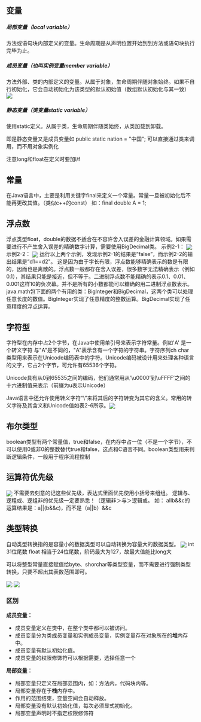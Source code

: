 ## 变量
##### 局部变量（local variable）
方法或语句块内部定义的变量。生命周期是从声明位置开始到到方法或语句块执行完毕为止。

##### 成员变量（也叫实例变量member variable）
方法外部、类的内部定义的变量。从属于对象，生命周期伴随对象始终。如果不自行初始化，它会自动初始化为该类型的默认初始值（数组默认初始化与其一致）
<img src="https://gitee.com/zero049/MyNoteImages/raw/master/Annotation 2019-10-10 132905.png"  div align=center />

##### 静态变量（类变量static variable）
使用static定义。从属于类，生命周期伴随类始终，从类加载到卸载。

即是静态变量又是成员变量如
public static nation = "中国";
可以直接通过类来调用，而不用对象实例化

注意long和float在定义时要加l/f

## 常量
在Java语言中，主要是利用关键字final来定义一个常量。常量一旦被初始化后不能再更改其值。（类似c++的const）
如：final double A = 1;


## 浮点数
浮点类型float，double的数据不适合在不容许舍入误差的金融计算领域。如果需要进行不产生舍入误差的精确数字计算，需要使用BigDecimal类。
示例2-1：
<img src="https://gitee.com/zero049/MyNoteImages/raw/master/Annotation 2019-10-10 135830.png"  div align=center />
示例2-2：
<img src="https://gitee.com/zero049/MyNoteImages/raw/master/Annotation 2019-10-10 143523.png"  div align=center />
运行以上两个示例，发现示例2-1的结果是“false”，而示例2-2的输出结果是“d1==d2"。
这是因为由于字长有限，浮点数能够精确表示的数是有限的，因而也是离散的。浮点数一般都存在舍入误差，很多数字无法精确表示（例如0.1），其结果只能是接近，但不等于。二进制浮点数不能精确的表示0.1、0.01、0.001这样10的负次幕。并不是所有的小数都能可以糖确的用二进制浮点数表示。
java.math包下面的两个有用的类：Biglnteger和BigDecimal，这两个类可以处理任意长度的数值。BigInteger实现了任意精度的整数运算。BigDecimal实现了任意精度的浮点运算。

## 字符型
字符型在内存中占2个字节，在Java中使用单引号来表示字符常量。例如'A' 是一个转义字符
与"A"是不同的，"A"表示含有一个字符的字符串。字符序列ch char 类型用来表示在Unicode编码表中的字符。Unicode编码被设计用来处理各种语言的文字，它占2个字节，可允许有65536个字符。

Unicode具有从0到65535之间的编码，他们通常用从’\u0000’到\uFFFF’之间的十六进制值来表示（前缀为u表示Unicode）

Java语言中还允许使用转义字符“\”来将其后的字符转变为其它的含义。常用的转义字符及其含义和Unicode值如表2-6所示。<img src="https://gitee.com/zero049/MyNoteImages/raw/master/Annotation 2019-10-10 141638.png"  div align=center />

## 布尔类型
boolean类型有两个常量值，true和false，在内存中占一位（不是一个字节），不可以使用0或非0的整数替代true和false，这点和C语言不同。boolean类型用来判断逻辑条件，一般用于程序流程控制

## 运算符优先级
<img src="https://gitee.com/zero049/MyNoteImages/raw/master/Annotation 2019-10-10 144043.png"  div align=center />
不需要去刻意的记这些优先级，表达式里面优先使用小括号来组组。
逻辑与、逻粗或、逻组非的优先级一定要熟悉！（逻辑非＞与＞逻辑或。
如：
allb&&c的运算结果是：a||(b&&c)，而不是（a||b）&&c


## 类型转换

自动类型转换指的是容量小的数据类型可以自动转换为容量大的数据类型。
<img src="https://gitee.com/zero049/MyNoteImages/raw/master/Annotation 2019-10-10 135956.png"  div align=center />
int 31位尾数
float 相当于24位尾数，阶码最大为127，故最大值能比long大

可以将整型常量直接赋值给byte、shorchar等类型变量，而不需要进行强制类型转换，只要不超出其表数范围即可。

<img src="https://gitee.com/zero049/MyNoteImages/raw/master/Annotation 2019-10-13 213050.png"  div align=center />
<img src="https://gitee.com/zero049/MyNoteImages/raw/master/Annotation 2019-10-13 215612.png"  div align=center />

### 区别

**成员变量：**

* 成员变量定义在类中，在整个类中都可以被访问。
* 成员变量分为类成员变量和实例成员变量，实例变量存在对象所在的**堆**内存中。
* 成员变量有默认初始化值。
* 成员变量的权限修饰符可以根据需要，选择任意一个

**局部变量：**

* 局部变量只定义在局部范围内，如：方法内，代码块内等。
* 局部变量存在于**栈**内存中。
* 作用的范围结束，变量空间会自动释放。
* 局部变量没有默认初始化值，每次必须显式初始化。
* 局部变量声明时不指定权限修饰符